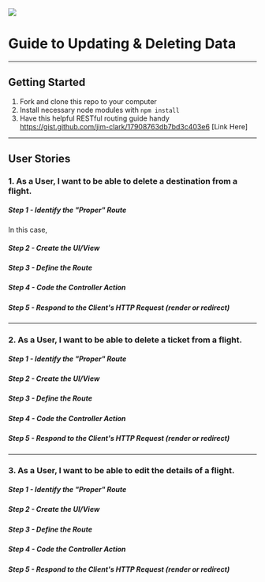 <img src="https://i.imgur.com/sX12DTc.png">

# Guide to Updating & Deleting Data

---

## Getting Started

1. Fork and clone this repo to your computer
2. Install necessary node modules with ```npm install```
3. Have this helpful RESTful routing guide handy <https://gist.github.com/jim-clark/17908763db7bd3c403e6> [Link Here]

---

## User Stories

### 1. As a User, I want to be able to delete a destination from a flight.

##### Step 1 - Identify the "Proper" Route

In this case,

##### Step 2 - Create the UI/View


##### Step 3 - Define the Route


##### Step 4 - Code the Controller Action


##### Step 5 - Respond to the Client's HTTP Request (render or redirect)






---
### 2. As a User, I want to be able to delete a ticket from a flight.

##### Step 1 - Identify the "Proper" Route


##### Step 2 - Create the UI/View


##### Step 3 - Define the Route


##### Step 4 - Code the Controller Action


##### Step 5 - Respond to the Client's HTTP Request (render or redirect)






---
### 3. As a User, I want to be able to edit the details of a flight.

##### Step 1 - Identify the "Proper" Route


##### Step 2 - Create the UI/View


##### Step 3 - Define the Route


##### Step 4 - Code the Controller Action


##### Step 5 - Respond to the Client's HTTP Request (render or redirect)
